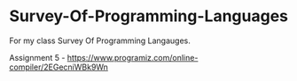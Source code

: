 # Survey-Of-Programming-Languages
For my class Survey Of Programming Langauges. 

Assignment 5 - https://www.programiz.com/online-compiler/2EGecniWBk9Wn
